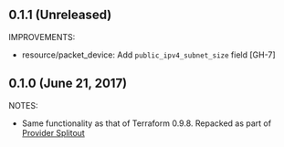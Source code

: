 ## 0.1.1 (Unreleased)

IMPROVEMENTS:

* resource/packet_device: Add `public_ipv4_subnet_size` field [GH-7]

## 0.1.0 (June 21, 2017)

NOTES:

* Same functionality as that of Terraform 0.9.8. Repacked as part of [Provider Splitout](https://www.hashicorp.com/blog/upcoming-provider-changes-in-terraform-0-10/)
